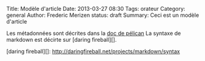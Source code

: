 Title: Modèle d'article
Date: 2013-03-27 08:30
Tags: orateur
Category: general
Author: Frederic Merizen
status: draft
Summary: Ceci est un modèle d'article

Les métadonnées sont décrites dans la [doc de pélican][]
La syntaxe de markdown est décirte sur [daring fireball][].

[doc de pélican]: http://docs.getpelican.com/en/3.1.1/getting_started.html#writing-articles-using-pelican
[daring fireball][]: http://daringfireball.net/projects/markdown/syntax
